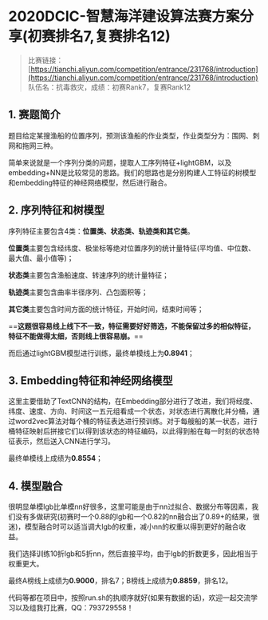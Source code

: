 # 2020DCIC-智慧海洋建设算法赛方案分享(初赛排名7,复赛排名12)

> 比赛链接：[https://tianchi.aliyun.com/competition/entrance/231768/introduction](https://tianchi.aliyun.com/competition/entrance/231768/introduction)  
> 队伍名：抗毒救灾，成绩：初赛Rank7，复赛Rank12

## 1. 赛题简介
题目给定某搜渔船的位置序列，预测该渔船的作业类型，作业类型分为：围网、刺网和拖网三种。

简单来说就是一个序列分类的问题，提取人工序列特征+lightGBM，以及embedding+NN是比较常见的思路。我们的思路也是分别构建人工特征的树模型和embedding特征的神经网络模型，然后进行融合。

## 2. 序列特征和树模型
序列特征主要包含4类：**位置类、状态类、轨迹类和其它类**。

**位置类**主要包含经纬度、极坐标等绝对位置序列的统计量特征(平均值、中位数、最大值、最小值等)；

**状态类**主要包含渔船速度、转速序列的统计量特征；

**轨迹类**主要包含曲率半径序列、凸包面积等；

**其它类**主要包含时间方面的统计特征，开始时间，结束时间等；

==**这题很容易线上线下不一致，特征需要好好筛选，不能保留过多的相似特征，特征不能做得太细，否则线上很容易崩。**==

而后通过lightGBM模型进行训练，最终单模线上为**0.8941**；

## 3. Embedding特征和神经网络模型
这里主要借助了TextCNN的结构，在Embedding部分进行了改进，我们将经度、纬度、速度、方向、时间这一五元组看成一个状态，对状态进行离散化并分桶，通过word2vec算法对每个桶的特征表达进行预训练。对于每艘船的某一状态，进行桶特征映射后拼接它们以得到该状态的特征编码，以此得到船在每一时刻的状态特征表示，然后送入CNN进行学习。

最终单模线上成绩为**0.8554**；

## 4. 模型融合
很明显单模lgb比单模nn好很多，这里可能是由于nn过拟合、数据分布等因素，我们没有多做研究(初赛时一个0.88的lgb和一个0.82的nn融合出了0.89+的结果，很迷)，模型融合时可以适当调大lgb的权重，减小nn的权重以得到更好的融合收益。

我们选择训练10折lgb和5折nn，然后直接平均，由于lgb的折数更多，因此相当于权重更大。

最终A榜线上成绩为**0.9000**，排名7；B榜线上成绩为**0.8859**，排名12。

代码等都在项目中，按照run.sh的执顺序就好(如果有数据的话)，欢迎一起交流学习以及组我打比赛，QQ：793729558！
